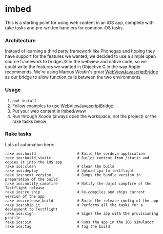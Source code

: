 # imbed

This is a starting point for using web content in an iOS app, complete with rake tasks and pre-written handlers for common iOS tasks.

### Architecture

Instead of learning a third party framework like Phonegap and hoping they have support for the features we wanted, we decided to use a simple open source framework to bridge JS in the webview and native code, so we could write the features we wanted in Objective C in the way Apple recommends. We're using Marcus Westin's great [WebViewJavascriptBridge](https://github.com/marcuswestin/WebViewJavascriptBridge) as our bridge to allow function calls between the two environments.

### Usage

1. `pod install`
2. Follow examples to use [WebViewJavascriptBridge](https://github.com/marcuswestin/WebViewJavascriptBridge)
3. Put your web content in Imbed/www
4. Run through Xcode (always open the workspace, not the project) or the rake tasks below

### Rake tasks

Lots of automation here:

```
rake ios:build                   # Build the cordova application
rake ios:build_static            # Builds content from /static and copies it into the iOS app
rake ios:clean                   # Clean the build
rake ios:deploy                  # Upload ipa to testflight
rake ios:next_version            # Bumps the bundle version in preparation of the build
rake ios:notify_campfire         # Notify the dojo4 campfire of the Testflight release
rake ios:re_ship                 # Re-compiles and ships current version of the app
rake ios:release_build           # Build the release config of the app
rake ios:ship_it                 # Performs all the tasks for a deployment to Testflight
rake ios:sign                    # Signs the app with the provisioning profile
rake ios:sim                     # Runs the app in the iOS simulator
rake ios:tag                     # Tag the build
```
